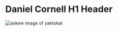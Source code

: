 # Daniel Cornell H1 Header

![askew image of yaktokat](https://user-images.githubusercontent.com/77165827/193866127-e669b829-3ca8-4837-a1d3-0317c20cf094.png)
